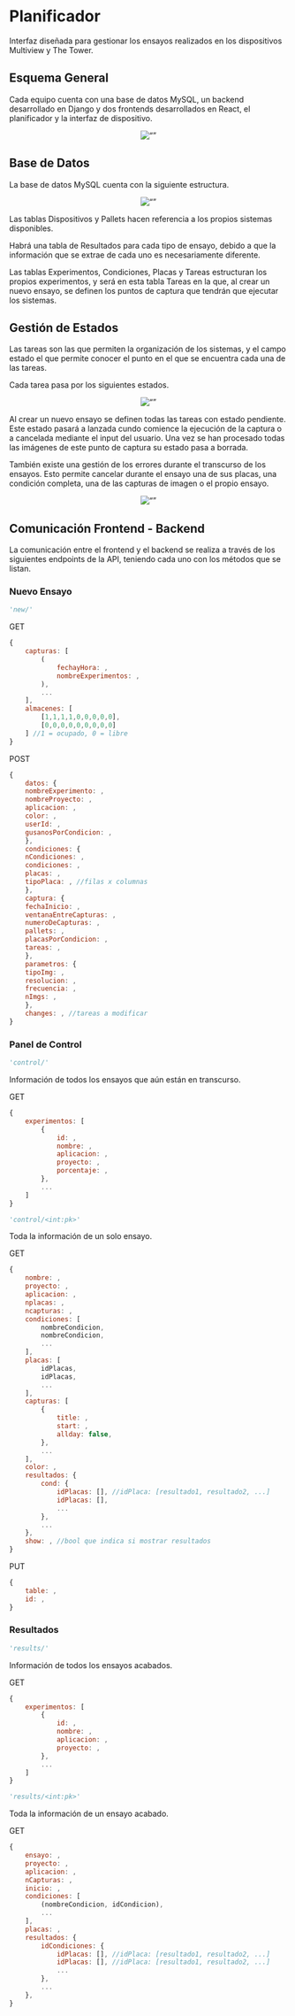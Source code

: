 # Planificador

Interfaz diseñada para gestionar los ensayos realizados en los dispositivos Multiview y The Tower.

## Esquema General

Cada equipo cuenta con una base de datos MySQL, un backend desarrollado en Django y dos frontends desarrollados en React, el planificador y la interfaz de dispositivo.

<p align="center">
    <img src="./docs/esquema_general.drawio.svg" alt= “”>
</p>

## Base de Datos

La base de datos MySQL cuenta con la siguiente estructura.

<p align="center">
    <img src="./docs/drawSQL.png" alt= “”>
</p>

Las tablas Dispositivos y Pallets hacen referencia a los propios sistemas disponibles.

Habrá una tabla de Resultados para cada tipo de ensayo, debido a que la información que se extrae de cada uno es necesariamente diferente.

Las tablas Experimentos, Condiciones, Placas y Tareas estructuran los propios experimentos, y será en esta tabla Tareas en la que, al crear un nuevo ensayo, se definen los puntos de captura que tendrán que ejecutar los sistemas.

## Gestión de Estados

Las tareas son las que permiten la organización de los sistemas, y el campo estado el que permite conocer el punto en el que se encuentra cada una de las tareas.

Cada tarea pasa por los siguientes estados.

<p align="center">
    <img src="./docs/estadosTarea.drawio.svg" alt= “”>
</p>

Al crear un nuevo ensayo se definen todas las tareas con estado pendiente. Este estado pasará a lanzada cundo comience la ejecución de la captura o a cancelada mediante el input del usuario. Una vez se han procesado todas las imágenes de este punto de captura su estado pasa a borrada.

También existe una gestión de los errores durante el transcurso de los ensayos. Esto permite cancelar durante el ensayo una de sus placas, una condición completa, una de las capturas de imagen o el propio ensayo.

<p align="center">
    <img src="./docs/GestionEstados.drawio.svg" alt= “”>
</p>

## Comunicación Frontend - Backend

La comunicación entre el frontend y el backend se realiza a través de los siguientes endpoints de la API, teniendo cada uno con los métodos que se listan.

### Nuevo Ensayo

```py
'new/'
```

GET

```js
{
    capturas: [
        (
            fechayHora: ,
            nombreExperimentos: ,
        ),
        ...
    ],
    almacenes: [ 
        [1,1,1,1,0,0,0,0,0], 
        [0,0,0,0,0,0,0,0,0]
    ] //1 = ocupado, 0 = libre
}
```

POST

```js
{
    datos: {
    nombreExperimento: ,
    nombreProyecto: ,
    aplicacion: ,
    color: ,
    userId: ,
    gusanosPorCondicion: ,
    },
    condiciones: {
    nCondiciones: ,
    condiciones: ,
    placas: ,
    tipoPlaca: , //filas x columnas
    },
    captura: {
    fechaInicio: ,
    ventanaEntreCapturas: ,
    numeroDeCapturas: ,
    pallets: ,
    placasPorCondicion: ,
    tareas: ,
    },
    parametros: {
    tipoImg: ,
    resolucion: ,
    frecuencia: ,
    nImgs: ,
    },
    changes: , //tareas a modificar
}
```

### Panel de Control

```py
'control/'
```

Información de todos los ensayos que aún están en transcurso.

GET

```js
{
    experimentos: [
        {
            id: ,
            nombre: ,
            aplicacion: ,
            proyecto: ,
            porcentaje: ,
        },
        ...
    ]
}
```

```py
'control/<int:pk>'
```

Toda la información de un solo ensayo.

GET

```js
{
    nombre: ,
    proyecto: ,
    aplicacion: ,
    nplacas: ,
    ncapturas: ,
    condiciones: [
        nombreCondicion,
        nombreCondicion,
        ...
    ],
    placas: [
        idPlacas,
        idPlacas,
        ...
    ],
    capturas: [
        {
            title: ,
            start: ,
            allday: false,
        },
        ...
    ],
    color: ,
    resultados: {
        cond: {
            idPlacas: [], //idPlaca: [resultado1, resultado2, ...]
            idPlacas: [],
            ...
        },
        ...
    },
    show: , //bool que indica si mostrar resultados
}
```

PUT

```js
{
    table: ,
    id: ,
}
```

### Resultados

```py
'results/'
```

Información de todos los ensayos acabados.

GET

```js
{
    experimentos: [
        {
            id: ,
            nombre: ,
            aplicacion: ,
            proyecto: ,
        },
        ...
    ]
}
```

```py
'results/<int:pk>'
```

Toda la información de un ensayo acabado.

GET

```js
{
    ensayo: ,
    proyecto: ,
    aplicacion: ,
    nCapturas: ,
    inicio: ,
    condiciones: [
        (nombreCondicion, idCondicion),
        ...
    ],
    placas: ,
    resultados: {
        idCondiciones: {
            idPlacas: [], //idPlaca: [resultado1, resultado2, ...]
            idPlacas: [], //idPlaca: [resultado1, resultado2, ...]
            ...
        },
        ...
    },
}
```
